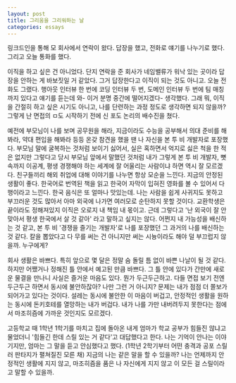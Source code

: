 ```yaml
---
layout: post
title: 그리움을 그리워하는 날
categories: essays
---
```


링크드인을 통해 모 회사에서 연락이 왔다. 답장을 했고, 전화로 얘기를 나누기로 했다. 그리고 오늘 통화를 했다.

이직을 하고 싶은 건 아니었다. 단지 연락을 준 회사가 네임밸류가 워낙 있는 곳이라 답장을 안하는 게 바보짓일 거 같았다. 그거 답장한다고 이직이 되는 것도 아니고. 오늘 전화도 그랬다. 행아웃 인터뷰 한 번에 코딩 인터뷰 두 번, 도메인 인터뷰 두 번에 팀 매칭까지 있다고 얘기를 듣는데 와- 이거 분명 중간에 떨어지겠다- 생각했다. 그래 뭐, 이직을 간절히 하고 싶은 시기도 아니고, 나를 단련하는 과정 정도로 생각하면 되지 않을까? 그렇게 난 면접의 ㅁ도 시작하기 전에 신 포도 논리의 배수진을 쳤다.

예전에 부모님이 나를 보며 공무원을 해라, 지금이라도 수능을 공부해서 의대 준비를 해봐라, 약대 편입을 해봐라 등등 온갖 참견을 했을 땐 나 자신을 본 투 비 개발자로 포장했다. 부모님 말에 굴복하는 것처럼 보이기 싫어서, 실은 혹하면서 억지로 싫은 척을 한 적은 없지만 그렇다고 당시 부모님 앞에서 말했던 것처럼 내가 그렇게 본 투 비 개발자, 뼛속까지 이공계, 평생 경쟁해야 하는 세계에 잘 어울리는 사람이냐 하면 역시 잘 모르겠다. 친구들끼리 해외 취업에 대해 이야기를 나누면 항상 모순을 느낀다. 지금의 안정된 생활이 좋다. 한국어로 번역된 책을 읽고 한국어 자막이 입혀진 영화를 볼 수 있어서 다행이라고 느낀다. 한국 음식은 또 얼마나 맛있는데. 나는 사람을 쉽게 사귀지도 못하고 부끄러운 것도 많아서 아마 외국에 나가면 여러모로 순탄하지 못할 것이다. 교환학생은 끝이라도 정해져있지 이직은 오로지 내 책임 내 몫이고. 근데 그렇다고 '난 외국이 잘 안 맞아서 평생 한국에서 살 것 같아' 라고 말하고 싶지는 않다. 어쩐지 내 가능성을 배신하는 것 같고, 본 투 비 '경쟁을 즐기는 개발자'로 나를 포장했던 그 과거의 나를 배신하는 것 같다. 칼을 뽑았다고 다 무를 써는 건 아니지만 써는 시늉이라도 해야 덜 부끄럽지 않을까. 누구에게?

회사 생활은 바쁘다. 특히 앞으로 몇 달은 정말 숨 돌릴 틈 없이 바쁜 나날이 될 것 같다. 하지만 어쨌거나 정해진 틀 안에서 예고된 만큼 바쁘다. 그 틀 안에 있다가 간만에 새로운 물결을 만나니 사실은 즐거운 마음도 있다. 뭔가 두근두근하고. 다들 면접 보기 전엔 두근두근 하면서 동시에 불안하잖아? 나만 그런 거 아니지? 문제는 내가 점점 더 쫄보가 되어가고 있다는 것이다. 설레는 동시에 불안한 이 마음이 버겁고, 안정적인 생활을 원하는 동시에 돈키호테를 열망하는 내가 버겁다. 내가 나를 가만 내버려두지 못한다는 점에서 마조히즘에 가까운 것인지도 모르겠다.

고등학교 때 1학년 1학기를 마치고 집에 돌아온 내게 엄마가 학교 공부가 힘들진 않냐고 물었더니 '힘들긴 한데 스릴 있는 거 같다'고 대답했다고 한다. 나는 기억이 안나는 이야기지만, 엄마는 그 말을 듣고 안심했다고 했다. (1학년 2학기부터 어떤 충격과 공포 스릴러 판타지가 펼쳐질진 모른 채) 지금의 나는 같은 말을 할 수 있을까? 나는 언제까지 안정적인 생활에 지지 않고, 마조히즘을 품은 나 자신에게 지지 않고 이 모든 걸 스릴이라고 말할 수 있을까. 
